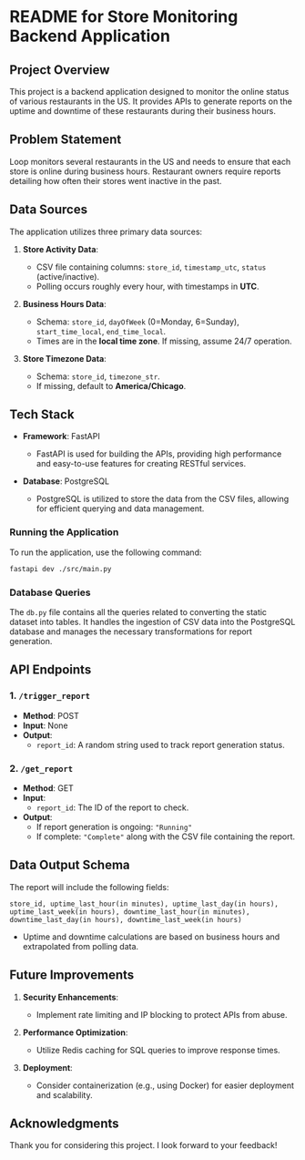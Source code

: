 # README for Store Monitoring Backend Application

## Project Overview

This project is a backend application designed to monitor the online status of various restaurants in the US. It provides APIs to generate reports on the uptime and downtime of these restaurants during their business hours.

## Problem Statement

Loop monitors several restaurants in the US and needs to ensure that each store is online during business hours. Restaurant owners require reports detailing how often their stores went inactive in the past.

## Data Sources

The application utilizes three primary data sources:

1. **Store Activity Data**: 
   - CSV file containing columns: `store_id`, `timestamp_utc`, `status` (active/inactive).
   - Polling occurs roughly every hour, with timestamps in **UTC**.

2. **Business Hours Data**: 
   - Schema: `store_id`, `dayOfWeek` (0=Monday, 6=Sunday), `start_time_local`, `end_time_local`.
   - Times are in the **local time zone**. If missing, assume 24/7 operation.

3. **Store Timezone Data**: 
   - Schema: `store_id`, `timezone_str`.
   - If missing, default to **America/Chicago**.

## Tech Stack

- **Framework**: FastAPI
  - FastAPI is used for building the APIs, providing high performance and easy-to-use features for creating RESTful services.

- **Database**: PostgreSQL
  - PostgreSQL is utilized to store the data from the CSV files, allowing for efficient querying and data management.

### Running the Application

To run the application, use the following command:

```bash
fastapi dev ./src/main.py
```

### Database Queries

The `db.py` file contains all the queries related to converting the static dataset into tables. It handles the ingestion of CSV data into the PostgreSQL database and manages the necessary transformations for report generation.

## API Endpoints

### 1. `/trigger_report`

- **Method**: POST
- **Input**: None
- **Output**: 
  - `report_id`: A random string used to track report generation status.

### 2. `/get_report`

- **Method**: GET
- **Input**: 
  - `report_id`: The ID of the report to check.
- **Output**: 
  - If report generation is ongoing: `"Running"`
  - If complete: `"Complete"` along with the CSV file containing the report.

## Data Output Schema

The report will include the following fields:

```
store_id, uptime_last_hour(in minutes), uptime_last_day(in hours), uptime_last_week(in hours), downtime_last_hour(in minutes), downtime_last_day(in hours), downtime_last_week(in hours)
```

- Uptime and downtime calculations are based on business hours and extrapolated from polling data.

## Future Improvements

1. **Security Enhancements**:
   - Implement rate limiting and IP blocking to protect APIs from abuse.

2. **Performance Optimization**:
   - Utilize Redis caching for SQL queries to improve response times.

3. **Deployment**:
   - Consider containerization (e.g., using Docker) for easier deployment and scalability.

## Acknowledgments

Thank you for considering this project. I look forward to your feedback!

